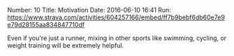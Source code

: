 Number: 10
Title: Motivation
Date: 2016-06-10 16:41
Run: https://www.strava.com/activities/604257166/embed/ff7b9bebf6db60e7e9e79d28155aa834847710df

Even if you're just a runner, mixing in other sports like swimming, cycling, or weight training will be extremely helpful.
